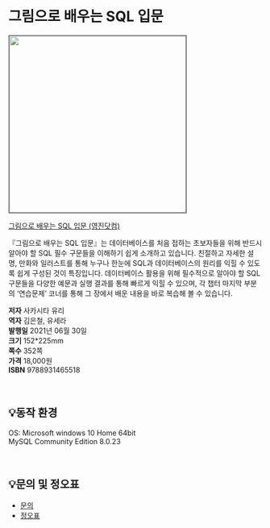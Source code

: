 # 그림으로 배우는 SQL 입문

<img src="https://www.youngjin.com/images/book_cover/9788931465518.jpg" height="350px" style="border: 2px solid grey;">

[그림으로 배우는 SQL 입문 (영진닷컴)](https://blog.naver.com/ydot/222350840962)

『그림으로 배우는 SQL 입문』는 데이터베이스를 처음 접하는 초보자들을 위해 반드시 알아야 할 SQL 필수 구문들을 이해하기 쉽게 소개하고 있습니다. 친절하고 자세한 설명, 만화와 일러스트를 통해 누구나 한눈에 SQL과 데이터베이스의 원리를 익힐 수 있도록 쉽게 구성된 것이 특징입니다. 데이터베이스 활용을 위해 필수적으로 알아야 할 SQL 구문들을 다양한 예문과 실행 결과를 통해 빠르게 익힐 수 있으며, 각 챕터 마지막 부분의 ‘연습문제’ 코너를 통해 그 장에서 배운 내용을 바로 복습해 볼 수 있습니다.

**저자** 사카시타 유리  
**역자** 김은철, 유세라  
**발행일** 2021년 06월 30일  
**크기** 152*225mm  
**쪽수** 352쪽  
**가격** 18,000원  
**ISBN** 9788931465518  


<br>

## 💡동작 환경
OS: Microsoft windows 10 Home 64bit  
MySQL Community Edition 8.0.23  


<br>

## 💡문의 및 정오표
- [문의](mailto:Support@youngjin.com)
- [정오표](https://www.youngjin.com/Artyboard/mboard.asp?strBoardID=errata)
